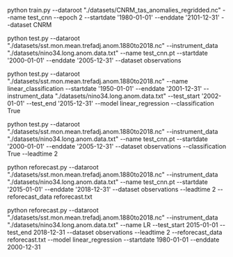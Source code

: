 python train.py --dataroot "./datasets/CNRM_tas_anomalies_regridded.nc" --name test_cnn --epoch 2 --startdate '1980-01-01' --enddate '2101-12-31'   --dataset CNRM

python test.py --dataroot "./datasets/sst.mon.mean.trefadj.anom.1880to2018.nc" --instrument_data "./datasets/nino34.long.anom.data.txt" --name test_cnn.pt  --startdate '2000-01-01' --enddate '2005-12-31'  --dataset observations

python test.py --dataroot "./datasets/sst.mon.mean.trefadj.anom.1880to2018.nc" --name linear_classification --startdate '1950-01-01' --enddate '2001-12-31' --instrument_data "./datasets/nino34.long.anom.data.txt" --test_start '2002-01-01' --test_end '2015-12-31'  --model linear_regression --classification True

python test.py --dataroot "./datasets/sst.mon.mean.trefadj.anom.1880to2018.nc" --instrument_data "./datasets/nino34.long.anom.data.txt" --name test_cnn.pt  --startdate '2000-01-01' --enddate '2005-12-31'  --dataset observations --classification True --leadtime 2

python reforecast.py --dataroot "./datasets/sst.mon.mean.trefadj.anom.1880to2018.nc" --instrument_data "./datasets/nino34.long.anom.data.txt" --name test_cnn.pt  --startdate '2015-01-01' --enddate '2018-12-31'  --dataset observations  --leadtime 2 --reforecast_data reforecast.txt

python reforecast.py --dataroot "./datasets/sst.mon.mean.trefadj.anom.1880to2018.nc" --instrument_data "./datasets/nino34.long.anom.data.txt" --name LR  --test_start 2015-01-01 --test_end 2018-12-31  --dataset observations  --leadtime 2 --reforecast_data reforecast.txt --model linear_regression --startdate 1980-01-01 --enddate 2000-12-31


